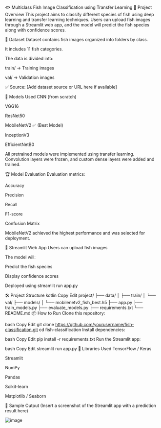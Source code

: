 🐟 Multiclass Fish Image Classification using Transfer Learning
📌 Project Overview
This project aims to classify different species of fish using deep learning and transfer learning techniques. Users can upload fish images through a Streamlit web app, and the model will predict the fish species along with confidence scores.

📁 Dataset
Dataset contains fish images organized into folders by class.

It includes 11 fish categories.

The data is divided into:

train/ → Training images

val/ → Validation images

✅ Source: [Add dataset source or URL here if available]

🧠 Models Used
CNN (from scratch)

VGG16

ResNet50

MobileNetV2 ✅ (Best Model)

InceptionV3

EfficientNetB0

All pretrained models were implemented using transfer learning. Convolution layers were frozen, and custom dense layers were added and trained.

🏆 Model Evaluation
Evaluation metrics:

Accuracy

Precision

Recall

F1-score

Confusion Matrix

MobileNetV2 achieved the highest performance and was selected for deployment.

🚀 Streamlit Web App
Users can upload fish images

The model will:

Predict the fish species

Display confidence scores

Deployed using streamlit run app.py

🛠️ Project Structure
kotlin
Copy
Edit
project/
├── data/
│   ├── train/
│   └── val/
├── models/
│   └── mobilenetv2_fish_best.h5
├── app.py
├── train_models.py
├── evaluate_models.py
├── requirements.txt
└── README.md
📦 How to Run
Clone this repository:

bash
Copy
Edit
git clone https://github.com/yourusername/fish-classification.git
cd fish-classification
Install dependencies:

bash
Copy
Edit
pip install -r requirements.txt
Run the Streamlit app:

bash
Copy
Edit
streamlit run app.py
🧪 Libraries Used
TensorFlow / Keras

Streamlit

NumPy

Pandas

Scikit-learn

Matplotlib / Seaborn

📸 Sample Output
(Insert a screenshot of the Streamlit app with a prediction result here)

![image](https://github.com/user-attachments/assets/65e75f58-0a80-45cc-b347-1567c17cff5a)
